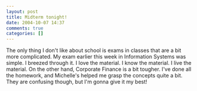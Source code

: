 ```yaml
---
layout: post
title: Midterm tonight!
date: 2004-10-07 14:37
comments: true
categories: []
---
```

The only thing I don't like about school is exams in classes that are a bit more complicated. My exam earlier this week in Information Systems was simple. I breezed through it. I love the material. I know the material. I live the material. On the other hand, Corporate Finance is a bit tougher. I've done all the homework, and Michelle's helped me grasp the concepts quite a bit. They are confusing though, but I'm gonna give it my best!
